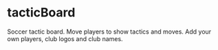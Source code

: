 # tacticBoard
Soccer tactic board. Move players to show tactics and moves. Add your own players, club logos and club names.
